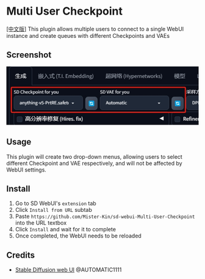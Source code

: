 # Multi User Checkpoint
[[中文版]](./README_zh.md)
This plugin allows multiple users to connect to a single WebUI instance and create queues with different Checkpoints and VAEs

## Screenshot
<img src="./images/ui.png"/>

## Usage
This plugin will create two drop-down menus, allowing users to select different Checkpoint and VAE respectively, and will not be affected by WebUI settings.

## Install
1. Go to SD WebUI's `extension` tab
2. Click `Install from URL` subtab
3. Paste `https://github.com/Mister-Kin/sd-webui-Multi-User-Checkpoint` into the URL textbox
4. Click `Install` and wait for it to complete
5. Once completed, the WebUI needs to be reloaded

## Credits
- [Stable Diffusion web UI](https://github.com/AUTOMATIC1111/stable-diffusion-webui) @AUTOMATIC1111
